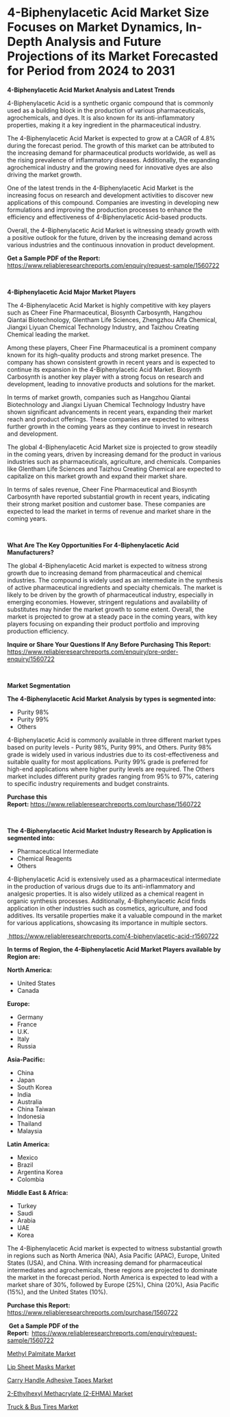 <p><h1>4-Biphenylacetic Acid Market Size Focuses on Market Dynamics, In-Depth Analysis and Future Projections of its Market Forecasted for Period from 2024 to 2031</h1></p><p><strong>4-Biphenylacetic Acid Market Analysis and Latest Trends</strong></p>
<p><p>4-Biphenylacetic Acid is a synthetic organic compound that is commonly used as a building block in the production of various pharmaceuticals, agrochemicals, and dyes. It is also known for its anti-inflammatory properties, making it a key ingredient in the pharmaceutical industry.</p><p>The 4-Biphenylacetic Acid Market is expected to grow at a CAGR of 4.8% during the forecast period. The growth of this market can be attributed to the increasing demand for pharmaceutical products worldwide, as well as the rising prevalence of inflammatory diseases. Additionally, the expanding agrochemical industry and the growing need for innovative dyes are also driving the market growth.</p><p>One of the latest trends in the 4-Biphenylacetic Acid Market is the increasing focus on research and development activities to discover new applications of this compound. Companies are investing in developing new formulations and improving the production processes to enhance the efficiency and effectiveness of 4-Biphenylacetic Acid-based products.</p><p>Overall, the 4-Biphenylacetic Acid Market is witnessing steady growth with a positive outlook for the future, driven by the increasing demand across various industries and the continuous innovation in product development.</p></p>
<p><strong>Get a Sample PDF of the Report:&nbsp;</strong> <a href="https://www.reliableresearchreports.com/enquiry/request-sample/1560722">https://www.reliableresearchreports.com/enquiry/request-sample/1560722</a></p>
<p>&nbsp;</p>
<p><strong>4-Biphenylacetic Acid Major Market Players</strong></p>
<p><p>The 4-Biphenylacetic Acid Market is highly competitive with key players such as Cheer Fine Pharmaceutical, Biosynth Carbosynth, Hangzhou Qiantai Biotechnology, Glentham Life Sciences, Zhengzhou Alfa Chemical, Jiangxi Liyuan Chemical Technology Industry, and Taizhou Creating Chemical leading the market. </p><p>Among these players, Cheer Fine Pharmaceutical is a prominent company known for its high-quality products and strong market presence. The company has shown consistent growth in recent years and is expected to continue its expansion in the 4-Biphenylacetic Acid Market. Biosynth Carbosynth is another key player with a strong focus on research and development, leading to innovative products and solutions for the market.</p><p>In terms of market growth, companies such as Hangzhou Qiantai Biotechnology and Jiangxi Liyuan Chemical Technology Industry have shown significant advancements in recent years, expanding their market reach and product offerings. These companies are expected to witness further growth in the coming years as they continue to invest in research and development.</p><p>The global 4-Biphenylacetic Acid Market size is projected to grow steadily in the coming years, driven by increasing demand for the product in various industries such as pharmaceuticals, agriculture, and chemicals. Companies like Glentham Life Sciences and Taizhou Creating Chemical are expected to capitalize on this market growth and expand their market share.</p><p>In terms of sales revenue, Cheer Fine Pharmaceutical and Biosynth Carbosynth have reported substantial growth in recent years, indicating their strong market position and customer base. These companies are expected to lead the market in terms of revenue and market share in the coming years.</p></p>
<p>&nbsp;</p>
<p><strong>What Are The Key Opportunities For 4-Biphenylacetic Acid Manufacturers?</strong></p>
<p><p>The global 4-Biphenylacetic Acid market is expected to witness strong growth due to increasing demand from pharmaceutical and chemical industries. The compound is widely used as an intermediate in the synthesis of active pharmaceutical ingredients and specialty chemicals. The market is likely to be driven by the growth of pharmaceutical industry, especially in emerging economies. However, stringent regulations and availability of substitutes may hinder the market growth to some extent. Overall, the market is projected to grow at a steady pace in the coming years, with key players focusing on expanding their product portfolio and improving production efficiency.</p></p>
<p><strong>Inquire or Share Your Questions If Any Before Purchasing This Report:</strong> <a href="https://www.reliableresearchreports.com/enquiry/pre-order-enquiry/1560722">https://www.reliableresearchreports.com/enquiry/pre-order-enquiry/1560722</a></p>
<p>&nbsp;</p>
<p><strong>Market Segmentation</strong></p>
<p><strong>The 4-Biphenylacetic Acid Market Analysis by types is segmented into:</strong></p>
<p><ul><li>Purity 98%</li><li>Purity 99%</li><li>Others</li></ul></p>
<p><p>4-Biphenylacetic Acid is commonly available in three different market types based on purity levels - Purity 98%, Purity 99%, and Others. Purity 98% grade is widely used in various industries due to its cost-effectiveness and suitable quality for most applications. Purity 99% grade is preferred for high-end applications where higher purity levels are required. The Others market includes different purity grades ranging from 95% to 97%, catering to specific industry requirements and budget constraints.</p></p>
<p><strong>Purchase this Report:&nbsp;</strong><a href="https://www.reliableresearchreports.com/purchase/1560722">https://www.reliableresearchreports.com/purchase/1560722</a></p>
<p>&nbsp;</p>
<p><strong>The 4-Biphenylacetic Acid Market Industry Research by Application is segmented into:</strong></p>
<p><ul><li>Pharmaceutical Intermediate</li><li>Chemical Reagents</li><li>Others</li></ul></p>
<p><p>4-Biphenylacetic Acid is extensively used as a pharmaceutical intermediate in the production of various drugs due to its anti-inflammatory and analgesic properties. It is also widely utilized as a chemical reagent in organic synthesis processes. Additionally, 4-Biphenylacetic Acid finds application in other industries such as cosmetics, agriculture, and food additives. Its versatile properties make it a valuable compound in the market for various applications, showcasing its importance in multiple sectors.</p></p>
<p><a href="https://www.reliableresearchreports.com/4-biphenylacetic-acid-r1560722">&nbsp;https://www.reliableresearchreports.com/4-biphenylacetic-acid-r1560722</a></p>
<p><strong>In terms of Region, the 4-Biphenylacetic Acid Market Players available by Region are:</strong></p>
<p>
    <p> <strong> North America: </strong>
        <ul>
            <li>United States</li>
            <li>Canada</li>
        </ul>
        </p> 
    <p> <strong> Europe: </strong>
        <ul>
            <li>Germany</li>
            <li>France</li>
            <li>U.K.</li>
            <li>Italy</li>
            <li>Russia</li>
        </ul>
        </p> 
    <p> <strong> Asia-Pacific: </strong>
        <ul>
            <li>China</li>
            <li>Japan</li>
            <li>South Korea</li>
            <li>India</li>
            <li>Australia</li>
            <li>China Taiwan</li>
            <li>Indonesia</li>
            <li>Thailand</li>
            <li>Malaysia</li>
        </ul>
        </p> 
    <p> <strong> Latin America: </strong>
        <ul>
            <li>Mexico</li>
            <li>Brazil</li>
            <li>Argentina Korea</li>
            <li>Colombia</li>
        </ul>
        </p> 
    <p> <strong> Middle East & Africa: </strong>
        <ul>
            <li>Turkey</li>
            <li>Saudi</li>
            <li>Arabia</li>
            <li>UAE</li>
            <li>Korea</li>
        </ul>
    </p>
    </p>
<p><p>The 4-Biphenylacetic Acid market is expected to witness substantial growth in regions such as North America (NA), Asia Pacific (APAC), Europe, United States (USA), and China. With increasing demand for pharmaceutical intermediates and agrochemicals, these regions are projected to dominate the market in the forecast period. North America is expected to lead with a market share of 30%, followed by Europe (25%), China (20%), Asia Pacific (15%), and the United States (10%).</p></p>
<p><strong>Purchase this Report: </strong><a href="https://www.reliableresearchreports.com/purchase/1560722">https://www.reliableresearchreports.com/purchase/1560722</a></p>
<p>&nbsp;<strong>Get a Sample PDF of the Report:&nbsp;&nbsp;</strong><a href="https://www.reliableresearchreports.com/enquiry/request-sample/1560722">https://www.reliableresearchreports.com/enquiry/request-sample/1560722</a></p>
<p><strong></strong></p>
<p><p><a href="https://github.com/GaryrankliznmwoXff/Market-Research-Report-List-1/blob/main/methyl-palmitate-market.md">Methyl Palmitate Market</a></p><p><a href="https://github.com/Brown8Reggie/Market-Research-Report-List-1/blob/main/lip-sheet-masks-market.md">Lip Sheet Masks Market</a></p><p><a href="https://www.linkedin.com/pulse/global-carry-handle-adhesive-tapes-industry-types-applications-g1scc">Carry Handle Adhesive Tapes Market</a></p><p><a href="https://www.linkedin.com/pulse/analyzing-2-ethylhexyl-methacrylate-2-ehma-market-dynamics-xkasf">2-Ethylhexyl Methacrylate (2-EHMA) Market</a></p><p><a href="https://medium.com/@emily.sutherland4534/truck-bus-tires-market-size-share-trends-analysis-report-by-end-use-truck-tire-bus-tire-by-a1baa693d13a">Truck & Bus Tires Market</a></p></p>